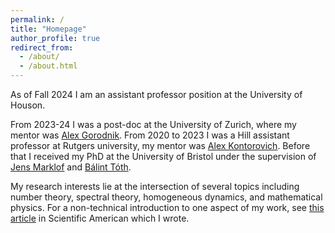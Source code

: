 ```yaml
---
permalink: /
title: "Homepage"
author_profile: true
redirect_from: 
  - /about/
  - /about.html
---
```


As of Fall 2024 I am an assistant professor position at the University of Houson. 

From 2023-24 I was a post-doc at the University of Zurich, where my mentor was [Alex Gorodnik](https://www.math.uzh.ch/gorodnik/). From 2020 to 2023 I was a Hill assistant professor at Rutgers university, my mentor was [Alex Kontorovich](https://sites.math.rutgers.edu/~alexk/).  Before that I received my PhD at the University of Bristol under the supervision of [Jens Marklof](https://people.maths.bris.ac.uk/~majm/home.html) and [Bálint Tóth](https://sites.google.com/view/balint-toth-math/home). 



My research interests lie at the intersection of several topics including number theory, spectral theory, homogeneous dynamics, and mathematical physics. For a non-technical introduction to one aspect of my work, see [this article](https://www.scientificamerican.com/article/these-numbers-look-random-but-arent-mathematicians-prove/) in Scientific American which I wrote. 
